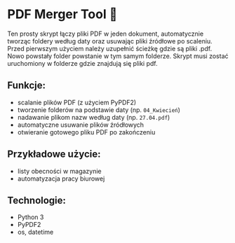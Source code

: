 # PDF Merger Tool 🧩

Ten prosty skrypt łączy pliki PDF w jeden dokument, automatycznie tworząc foldery według daty oraz usuwając pliki źródłowe po scaleniu.
Przed pierwszym użyciem należy uzupełnić ścieżkę gdzie są pliki .pdf. Nowo powstały folder powstanie w tym samym folderze. 
Skrypt musi zostać uruchomiony w folderze gdzie znajdują się pliki pdf.

## Funkcje:
- scalanie plików PDF (z użyciem PyPDF2)
- tworzenie folderów na podstawie daty (np. `04_Kwiecień`)
- nadawanie plikom nazw według daty (np. `27.04.pdf`)
- automatyczne usuwanie plików źródłowych
- otwieranie gotowego pliku PDF po zakończeniu

## Przykładowe użycie:
- listy obecności w magazynie
- automatyzacja pracy biurowej

## Technologie:
- Python 3
- PyPDF2
- os, datetime
